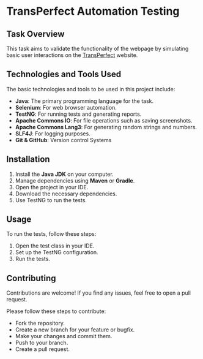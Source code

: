 # TransPerfect Automation Testing

## Task Overview

This task aims to validate the functionality of the webpage by simulating basic user interactions on the [TransPerfect](https://www.transperfect.com/) website.

## Technologies and Tools Used

The basic technologies and tools to be used in this project include:

- **Java**: The primary programming language for the task.
- **Selenium**: For web browser automation.
- **TestNG**: For running tests and generating reports.
- **Apache Commons IO**: For file operations such as saving screenshots.
- **Apache Commons Lang3**: For generating random strings and numbers.
- **SLF4J**: For logging purposes.
- **Git & GitHub**: Version control Systems


## Installation

1. Install the **Java JDK** on your computer.
2. Manage dependencies using **Maven** or **Gradle**.
3. Open the project in your IDE.
4. Download the necessary dependencies.
5. Use TestNG to run the tests.

## Usage

To run the tests, follow these steps:

1. Open the test class in your IDE.
2. Set up the TestNG configuration.
3. Run the tests.

## Contributing
Contributions are welcome! If you find any issues, feel free to open a pull request.

Please follow these steps to contribute:

- Fork the repository.
- Create a new branch for your feature or bugfix.
- Make your changes and commit them.
- Push to your branch.
- Create a pull request.

